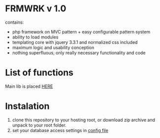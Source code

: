 # FRMWRK v 1.0

contains:

- php framework on MVC pattern + easy configurable pattern system
- ability to load modules
- templating core with jquery 3.3.1 and normalized css included
- maximum logic and usability conception
- nothing superfluous, only really necessary functionality and code

# List of functions

Main lib is placed [HERE](core/libs/frmwrk/frmwrk.php)

# Instalation

1. clone this repository to your hosting root, or download zip archive and unpack to your root folder.
2. set your database access settings in [config file](core/config.php)
